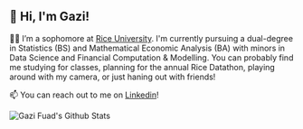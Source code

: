 ## 👋 Hi, I'm Gazi!

🙋‍♂️ I’m a sophomore at [Rice University](https://www.rice.edu/). I'm currently pursuing a dual-degree in Statistics (BS) and Mathematical Economic Analysis (BA) with minors in Data Science and Financial Computation & Modelling. You can probably find me studying for classes, planning for the annual Rice Datathon, playing around with my camera, or just haning out with friends!

📫 You can reach out to me on [Linkedin](https://www.linkedin.com/in/gazifuad/)!

<img align="left" alt="Gazi Fuad's Github Stats" src="https://github-readme-stats.vercel.app/api?username=gazifuad&show_icons=true&hide_border=true&count_private=true&include_all_commits=true&theme=algolia" />
